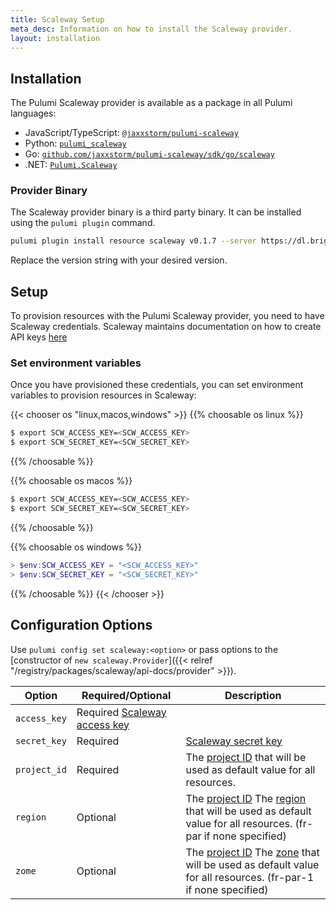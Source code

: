 ```yaml
---
title: Scaleway Setup
meta_desc: Information on how to install the Scaleway provider.
layout: installation
---
```


## Installation

The Pulumi Scaleway provider is available as a package in all Pulumi languages:

* JavaScript/TypeScript: [`@jaxxstorm/pulumi-scaleway`](https://www.npmjs.com/package/@jaxxstorm/scaleway)
* Python: [`pulumi_scaleway`](https://pypi.org/project/pulumi-scaleway/)
* Go: [`github.com/jaxxstorm/pulumi-scaleway/sdk/go/scaleway`](https://pkg.go.dev/github.com/jaxxstorm/pulumi-scaleway/sdk)
* .NET: [`Pulumi.Scaleway`](https://www.nuget.org/packages/Pulumi.Scaleway)

### Provider Binary

The Scaleway provider binary is a third party binary. It can be installed using the `pulumi plugin` command.

```bash
pulumi plugin install resource scaleway v0.1.7 --server https://dl.briggs.work/pulumi/releases/plugins
```

Replace the version string with your desired version.

## Setup

To provision resources with the Pulumi Scaleway provider, you need to have Scaleway credentials. Scaleway maintains documentation on how to create API keys [here](https://www.scaleway.com/en/docs/console/my-project/how-to/generate-api-key/)

### Set environment variables

Once you have provisioned these credentials, you can set environment variables to provision resources in Scaleway:

{{< chooser os "linux,macos,windows" >}}
{{% choosable os linux %}}

```bash
$ export SCW_ACCESS_KEY=<SCW_ACCESS_KEY>
$ export SCW_SECRET_KEY=<SCW_SECRET_KEY>
```

{{% /choosable %}}

{{% choosable os macos %}}

```bash
$ export SCW_ACCESS_KEY=<SCW_ACCESS_KEY>
$ export SCW_SECRET_KEY=<SCW_SECRET_KEY>
```

{{% /choosable %}}

{{% choosable os windows %}}

```powershell
> $env:SCW_ACCESS_KEY = "<SCW_ACCESS_KEY>"
> $env:SCW_SECRET_KEY = "<SCW_SECRET_KEY>"
```

{{% /choosable %}}
{{< /chooser >}}

## Configuration Options

Use `pulumi config set scaleway:<option>` or pass options to the [constructor of `new scaleway.Provider`]({{< relref "/registry/packages/scaleway/api-docs/provider" >}}).

| Option | Required/Optional | Description |
|-----|------|----|
| `access_key`| Required [Scaleway access key](https://console.scaleway.com/project/credentials) |
| `secret_key`| Required | [Scaleway secret key](https://console.scaleway.com/project/credentials) |
| `project_id` | Required | The [project ID](https://console.scaleway.com/project/settings) that will be used as default value for all resources. |
| `region` | Optional | The [project ID](https://console.scaleway.com/project/settings) The [region](https://registry.terraform.io/providers/scaleway/scaleway/latest/guides/regions_and_zones#regions) that will be used as default value for all resources. (fr-par if none specified) |
| `zome` | Optional | The [project ID](https://console.scaleway.com/project/settings) The [zone](https://registry.terraform.io/providers/scaleway/scaleway/latest/guides/regions_and_zones#zones) that will be used as default value for all resources. (fr-par-1 if none specified)
